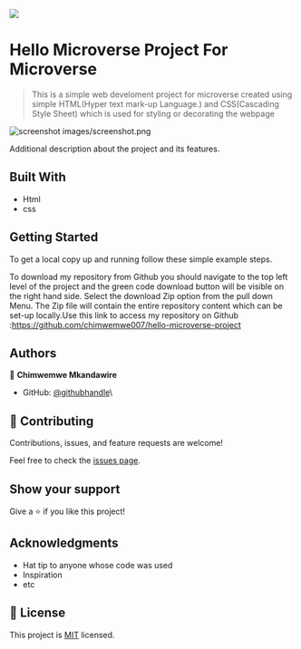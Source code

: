 ![](https://img.shields.io/badge/Microverse-blueviolet)

# Hello Microverse Project For Microverse

> This is a simple web develoment project for microverse created using simple HTML(Hyper text mark-up Language.) and CSS(Cascading Style Sheet) which is used for styling or decorating the webpage 

![screenshot](./)
images/screenshot.png

Additional description about the project and its features.

## Built With

- Html
- css




## Getting Started

To get a local copy up and running follow these simple example steps.

To download my repository from Github you should navigate to the top left level of the project and the green code download button will be visible on the right hand side.
Select the download Zip option from the pull down Menu. The Zip file will contain the entire repository content which can be set-up locally.Use this link to access my repository on Github :https://github.com/chimwemwe007/hello-microverse-project



## Authors

👤 **Chimwemwe Mkandawire**

- GitHub: [@githubhandle](https://github.com/chimwemwe007)\

## 🤝 Contributing

Contributions, issues, and feature requests are welcome!

Feel free to check the [issues page](../../issues/).

## Show your support

Give a ⭐️ if you like this project!

## Acknowledgments

- Hat tip to anyone whose code was used
- Inspiration
- etc

## 📝 License

This project is [MIT](./MIT.md) licensed.
